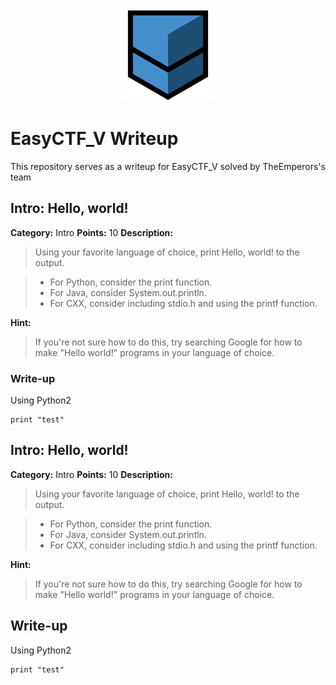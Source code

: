 <p align="center">
<img src="logo.png"/>
</p>

# EasyCTF_V Writeup
This repository serves as a writeup for EasyCTF_V solved by TheEmperors's team

## Intro: Hello, world!

**Category:** Intro
**Points:** 10
**Description:**

>Using your favorite language of choice, print Hello, world! to the output.

> * For Python, consider the print function.
> * For Java, consider System.out.println.
> * For CXX, consider including stdio.h and using the printf function.

**Hint:**

>If you're not sure how to do this, try searching Google for how to make "Hello world!" programs in your language of choice.

### Write-up
Using Python2

```
print "test"
```

## Intro: Hello, world!

**Category:** Intro
**Points:** 10
**Description:**

>Using your favorite language of choice, print Hello, world! to the output.

> * For Python, consider the print function.
> * For Java, consider System.out.println.
> * For CXX, consider including stdio.h and using the printf function.

**Hint:**

>If you're not sure how to do this, try searching Google for how to make "Hello world!" programs in your language of choice.

## Write-up
Using Python2

```
print "test"
```


